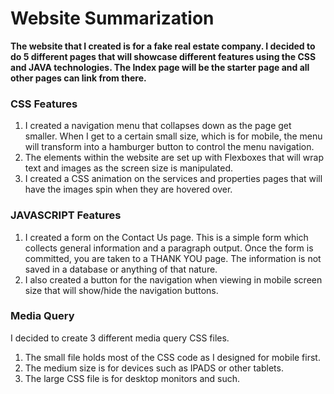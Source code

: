 # Website Summarization

**The website that I created is for a fake real estate company.  I decided to do 5 different pages that will showcase different features using the CSS and JAVA technologies.  The Index page will be the starter page and all other pages can link from there.**

### CSS Features

1. I created a navigation menu  that collapses down as the page get smaller.  When I get to a certain small size, which is for mobile, the menu will transform into a hamburger button to control the menu navigation.
2. The elements within the website are set up with Flexboxes that will wrap text and images as the screen size is manipulated. 
3. I created a CSS animation on the services and properties pages that will have the images spin when they are hovered over.

### JAVASCRIPT Features 

1. I created a form on the Contact Us page.  This is a simple form which collects general information and a paragraph output.  Once the form is committed, you are taken to a THANK YOU page.  The information is not saved in a database or anything of that nature.
2. I also created a button for the navigation when viewing in mobile screen size that will show/hide the navigation buttons.

### Media Query

I decided to create 3 different media query CSS files.  

1. The small file holds most of the CSS code as I designed for mobile first.  
2. The medium size is for devices such as IPADS or other tablets.  
3. The large CSS file is for desktop monitors and such.

